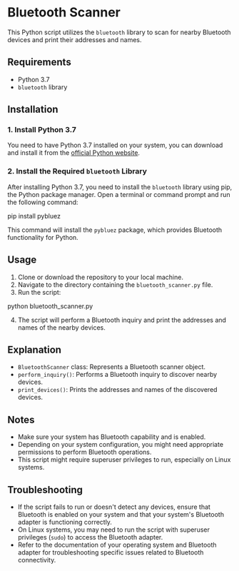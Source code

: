 # Bluetooth Scanner

This Python script utilizes the `bluetooth` library to scan for nearby Bluetooth devices and print their addresses and names.

## Requirements

- Python 3.7
- `bluetooth` library

## Installation

### 1. Install Python 3.7

You need to have Python 3.7 installed on your system, you can download and install it from the [official Python website](https://www.python.org/downloads/).

### 2. Install the Required `bluetooth` Library

After installing Python 3.7, you need to install the `bluetooth` library using pip, the Python package manager. Open a terminal or command prompt and run the following command:

pip install pybluez

This command will install the `pybluez` package, which provides Bluetooth functionality for Python.

## Usage

1. Clone or download the repository to your local machine.
2. Navigate to the directory containing the `bluetooth_scanner.py` file.
3. Run the script:

python bluetooth_scanner.py

4. The script will perform a Bluetooth inquiry and print the addresses and names of the nearby devices.

## Explanation

- `BluetoothScanner` class: Represents a Bluetooth scanner object.
- `perform_inquiry()`: Performs a Bluetooth inquiry to discover nearby devices.
- `print_devices()`: Prints the addresses and names of the discovered devices.

## Notes

- Make sure your system has Bluetooth capability and is enabled.
- Depending on your system configuration, you might need appropriate permissions to perform Bluetooth operations.
- This script might require superuser privileges to run, especially on Linux systems.

## Troubleshooting

- If the script fails to run or doesn't detect any devices, ensure that Bluetooth is enabled on your system and that your system's Bluetooth adapter is functioning correctly.
- On Linux systems, you may need to run the script with superuser privileges (`sudo`) to access the Bluetooth adapter.
- Refer to the documentation of your operating system and Bluetooth adapter for troubleshooting specific issues related to Bluetooth connectivity.